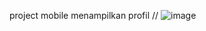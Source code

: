project mobile menampilkan profil //
![image](https://github.com/asterracea/DiceRoller/assets/125619547/5c2481dc-06c7-4ab2-bba5-d1231ae7debd)
